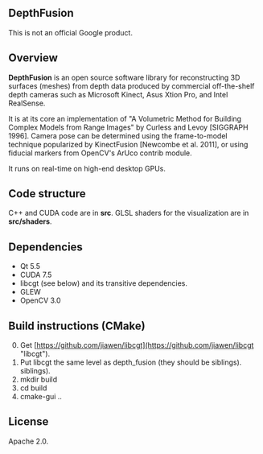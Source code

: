 ## DepthFusion

This is not an official Google product.

## Overview

**DepthFusion** is an open source software library for reconstructing 3D surfaces (meshes) from depth data produced by commercial off-the-shelf depth cameras such as Microsoft Kinect, Asus Xtion Pro, and Intel RealSense.

It is at its core an implementation of "A Volumetric Method for Building Complex Models from Range Images" by Curless and Levoy [SIGGRAPH 1996]. Camera pose can be determined using the frame-to-model technique popularized by KinectFusion [Newcombe et al. 2011], or using fiducial markers from OpenCV's ArUco contrib module.

It runs on real-time on high-end desktop GPUs.

## Code structure

C++ and CUDA code are in **src**.
GLSL shaders for the visualization are in **src/shaders**.

## Dependencies

* Qt 5.5
* CUDA 7.5
* libcgt (see below) and its transitive dependencies.
* GLEW
* OpenCV 3.0 

## Build instructions (CMake)
0. Get [https://github.com/jiawen/libcgt](https://github.com/jiawen/libcgt "libcgt").
1. Put libcgt the same level as depth_fusion (they should be siblings). siblings).
2. mkdir build
3. cd build
4. cmake-gui ..

## License

Apache 2.0.
